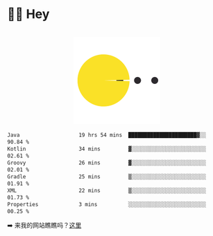 
# 👋🏻 Hey
<div align="center">
	<br>
	<img src="https://raw.githubusercontent.com/Aniket965/Aniket965/master/pacman.svg?sanitize=true" width="200" height="200">
	<br>
</div>

<!--START_SECTION:waka-->

```text
Java                   19 hrs 54 mins  ██████████████████████▓░░   90.84 %
Kotlin                 34 mins         ▓░░░░░░░░░░░░░░░░░░░░░░░░   02.61 %
Groovy                 26 mins         ▓░░░░░░░░░░░░░░░░░░░░░░░░   02.01 %
Gradle                 25 mins         ▒░░░░░░░░░░░░░░░░░░░░░░░░   01.91 %
XML                    22 mins         ▒░░░░░░░░░░░░░░░░░░░░░░░░   01.73 %
Properties             3 mins          ░░░░░░░░░░░░░░░░░░░░░░░░░   00.25 %
```

<!--END_SECTION:waka-->

 ➡️  来我的网站瞧瞧吗？[这里](https://www.shaolongfei.com)
